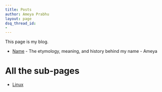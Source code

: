 ```yaml
---
title: Posts
author: Ameya Prabhu
layout: page
dsq_thread_id:
-
---
```


This page is my blog.  

  * [Name]( {{site.baseurl}}/about) - The etymology, meaning, and history behind my name - Ameya

# All the sub-pages

  * [Linux]({{site.baseurl}}/blog/linux/)
